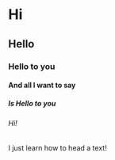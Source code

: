 # Hi
## Hello
### Hello to you
#### And all I want to say
##### Is Hello to you
###### Hi!

I just learn how to head a text!
